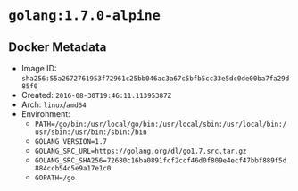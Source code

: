 # `golang:1.7.0-alpine`

## Docker Metadata

- Image ID: `sha256:55a2672761953f72961c25bb046ac3a67c5bfb5cc33e5dc0de00ba7fa29d85f0`
- Created: `2016-08-30T19:46:11.11395387Z`
- Arch: `linux`/`amd64`
- Environment:
  - `PATH=/go/bin:/usr/local/go/bin:/usr/local/sbin:/usr/local/bin:/usr/sbin:/usr/bin:/sbin:/bin`
  - `GOLANG_VERSION=1.7`
  - `GOLANG_SRC_URL=https://golang.org/dl/go1.7.src.tar.gz`
  - `GOLANG_SRC_SHA256=72680c16ba0891fcf2ccf46d0f809e4ecf47bbf889f5d884ccb54c5e9a17e1c0`
  - `GOPATH=/go`
